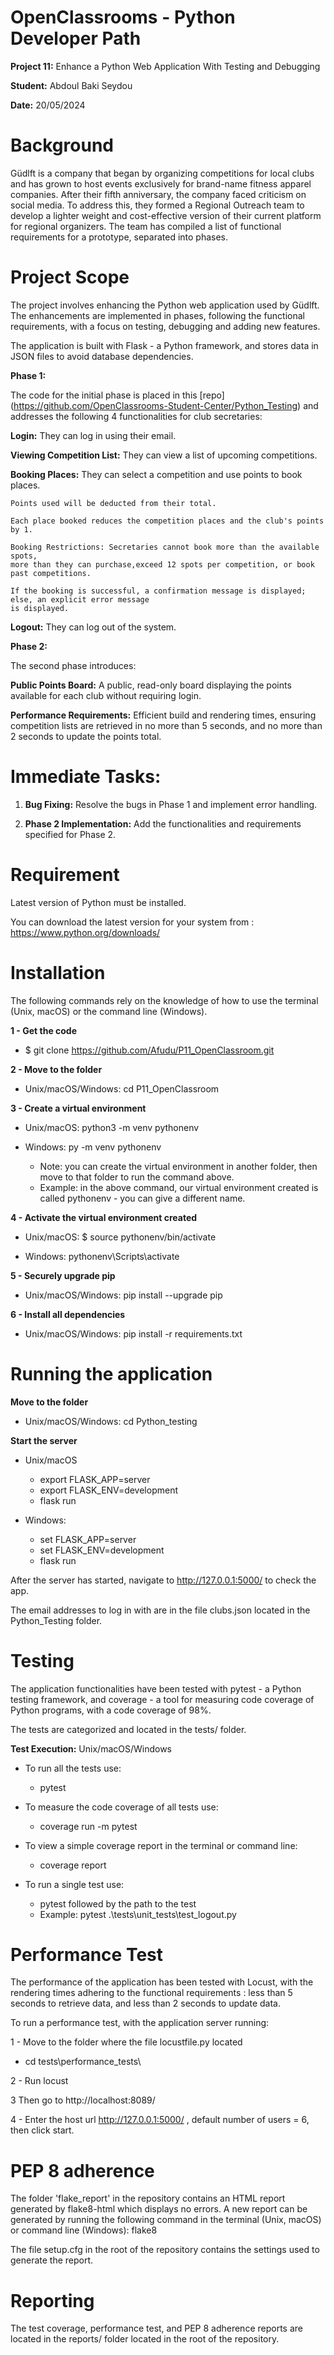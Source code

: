 # OpenClassrooms - Python Developer Path

**Project 11:** Enhance a Python Web Application With Testing and Debugging

**Student:** Abdoul Baki Seydou

**Date:** 20/05/2024

# Background
Güdlft is a company that began by organizing competitions for local clubs and has grown 
to host events exclusively for brand-name fitness apparel companies. 
After their fifth anniversary, the company faced criticism on social media. 
To address this, they formed a Regional Outreach team to develop a lighter weight and cost-effective 
version of their current platform for regional organizers.
The team has compiled a list of functional requirements for a prototype, separated into phases.

# Project Scope
The project involves enhancing the Python web application used by Güdlft.
The enhancements are implemented in phases, following the functional requirements, with a focus on testing, 
debugging and adding new features.

The application is built with Flask - a Python framework, and stores data in JSON files 
to avoid database dependencies.

**Phase 1:**

The code for the initial phase is placed in this [repo]
(https://github.com/OpenClassrooms-Student-Center/Python_Testing) and addresses 
the following 4 functionalities for club secretaries:

  **Login:** They can log in using their email.

  **Viewing Competition List:** They can view a list of upcoming competitions.

  **Booking Places:** They can select a competition and use points to book places.

    Points used will be deducted from their total.

    Each place booked reduces the competition places and the club's points by 1.

    Booking Restrictions: Secretaries cannot book more than the available spots, 
    more than they can purchase,exceed 12 spots per competition, or book past competitions.

    If the booking is successful, a confirmation message is displayed; else, an explicit error message 
    is displayed.

  **Logout:** They can log out of the system.

**Phase 2:**

The second phase introduces:

  **Public Points Board:** A public, read-only board displaying the points available for each club
  without requiring login.

  **Performance Requirements:** Efficient build and rendering times, ensuring competition lists are retrieved 
  in no more than 5 seconds, and no more than 2 seconds to update the points total.

# Immediate Tasks:

  1.	**Bug Fixing:** Resolve the bugs in Phase 1 and implement error handling.

  2.	**Phase 2 Implementation:** Add the functionalities and requirements specified for Phase 2.

# Requirement

Latest version of Python must be installed.

You can download the latest version for your system from : https://www.python.org/downloads/

# Installation

The following commands rely on the knowledge of how to use the terminal (Unix, macOS) or the command line (Windows).

**1 - Get the code**

  * $ git clone https://github.com/Afudu/P11_OpenClassroom.git

**2 - Move to the folder**

  * Unix/macOS/Windows: cd P11_OpenClassroom

**3 - Create a virtual environment**

  * Unix/macOS: python3 -m venv pythonenv
  * Windows: py -m venv pythonenv
  
    * Note: you can create the virtual environment in another folder, then move to that folder to run the command above.
    * Example: in the above command, our virtual environment created is called pythonenv - you can give a different name.

**4 - Activate the virtual environment created**

  * Unix/macOS: $ source pythonenv/bin/activate

  * Windows: pythonenv\Scripts\activate

**5 - Securely upgrade pip**

  * Unix/macOS/Windows: pip install --upgrade pip

**6 - Install all dependencies**

  * Unix/macOS/Windows: pip install -r requirements.txt

# Running the application

**Move to the folder**

  * Unix/macOS/Windows: cd Python_testing

**Start the server**

  * Unix/macOS
    * export FLASK_APP=server
    * export FLASK_ENV=development
    * flask run

  * Windows:
    * set FLASK_APP=server
    * set FLASK_ENV=development
    * flask run

After the server has started,  navigate to http://127.0.0.1:5000/ to check the app.

The email addresses to log in with are in the file clubs.json located in the Python_Testing folder.

# Testing
The application functionalities have been tested with pytest - a Python testing framework, 
and coverage - a tool for measuring code coverage of Python programs, with a code coverage of 98%.

The tests are categorized and located in the tests/ folder.

**Test Execution:** Unix/macOS/Windows

* To run all the tests use:
  * pytest

* To measure the code coverage of all tests use:
  * coverage run -m pytest

*  To view a simple coverage report in the terminal or command line:
   * coverage report

* To run a single test use: 
  * pytest followed by the path to the test
  * Example: pytest .\tests\unit_tests\test_logout.py
    
# Performance Test
The performance of the application has been tested with Locust, with the rendering times adhering
to the functional requirements : less than 5 seconds to retrieve data, and less than 2 seconds to update data.

To run a performance test, with the application server running:

1 - Move to the folder where the file locustfile.py located
   * cd tests\performance_tests\

2 - Run locust

3 Then go to http://localhost:8089/

4 - Enter the host url http://127.0.0.1:5000/ , default number of users = 6, then click start.

# PEP 8 adherence

The folder 'flake_report' in the repository contains an HTML report generated by flake8-html which displays no errors.
A new report can be generated by running the following command in the terminal (Unix, macOS) 
or command line (Windows): flake8

The file setup.cfg in the root of the repository contains the settings used to generate the report.

# Reporting
The test coverage, performance test, and PEP 8 adherence reports are located in the reports/ folder located in the root 
of the repository.